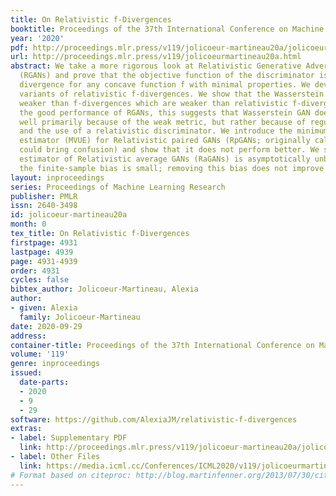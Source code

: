 ```yaml
---
title: On Relativistic f-Divergences
booktitle: Proceedings of the 37th International Conference on Machine Learning
year: '2020'
pdf: http://proceedings.mlr.press/v119/jolicoeur-martineau20a/jolicoeur-martineau20a.pdf
url: http://proceedings.mlr.press/v119/jolicoeurmartineau20a.html
abstract: We take a more rigorous look at Relativistic Generative Adversarial Networks
  (RGANs) and prove that the objective function of the discriminator is a statistical
  divergence for any concave function f with minimal properties. We devise additional
  variants of relativistic f-divergences. We show that the Wasserstein distance is
  weaker than f-divergences which are weaker than relativistic f-divergences. Given
  the good performance of RGANs, this suggests that Wasserstein GAN does not performs
  well primarily because of the weak metric, but rather because of regularization
  and the use of a relativistic discriminator. We introduce the minimum-variance unbiased
  estimator (MVUE) for Relativistic paired GANs (RpGANs; originally called RGANs which
  could bring confusion) and show that it does not perform better. We show that the
  estimator of Relativistic average GANs (RaGANs) is asymptotically unbiased and that
  the finite-sample bias is small; removing this bias does not improve performance.
layout: inproceedings
series: Proceedings of Machine Learning Research
publisher: PMLR
issn: 2640-3498
id: jolicoeur-martineau20a
month: 0
tex_title: On Relativistic f-Divergences
firstpage: 4931
lastpage: 4939
page: 4931-4939
order: 4931
cycles: false
bibtex_author: Jolicoeur-Martineau, Alexia
author:
- given: Alexia
  family: Jolicoeur-Martineau
date: 2020-09-29
address: 
container-title: Proceedings of the 37th International Conference on Machine Learning
volume: '119'
genre: inproceedings
issued:
  date-parts:
  - 2020
  - 9
  - 29
software: https://github.com/AlexiaJM/relativistic-f-divergences
extras:
- label: Supplementary PDF
  link: http://proceedings.mlr.press/v119/jolicoeur-martineau20a/jolicoeur-martineau20a-supp.pdf
- label: Other Files
  link: https://media.icml.cc/Conferences/ICML2020/v119/jolicoeurmartineau20a-supp.zip
# Format based on citeproc: http://blog.martinfenner.org/2013/07/30/citeproc-yaml-for-bibliographies/
---
```

